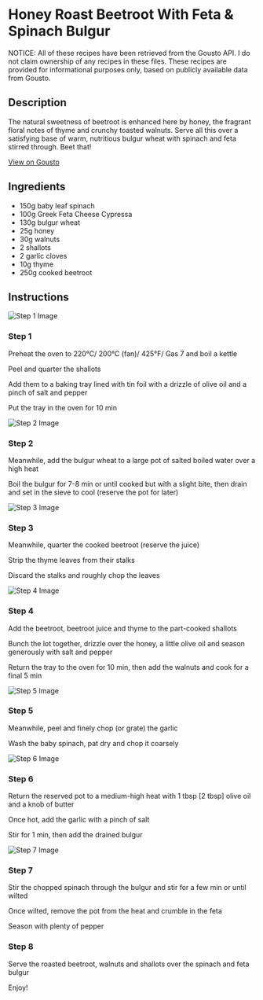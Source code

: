 # Honey Roast Beetroot With Feta & Spinach Bulgur

NOTICE: All of these recipes have been retrieved from the Gousto API. I do not claim ownership of any recipes in these files. These recipes are provided for informational purposes only, based on publicly available data from Gousto.

## Description

The natural sweetness of beetroot is enhanced here by honey, the fragrant floral notes of thyme and crunchy toasted walnuts. Serve all this over a satisfying base of warm, nutritious bulgur wheat with spinach and feta stirred through. Beet that!

[View on Gousto](https://www.gousto.co.uk/recipes/cookbook/honey-roast-beetroot-with-feta-spinach-bulgur)

## Ingredients

- 150g baby leaf spinach
- 100g Greek Feta Cheese Cypressa
- 130g bulgur wheat
- 25g honey
- 30g walnuts 
- 2 shallots
- 2 garlic cloves
- 10g thyme
- 250g cooked beetroot

## Instructions

![Step 1 Image](https://production-media.gousto.co.uk/cms/recipe-step-image/506__-step-1-x200.jpg)

### Step 1

Preheat the oven to 220&deg;C/ 200&deg;C (fan)/ 425&deg;F/ Gas 7 and boil a kettle


Peel and quarter the shallots


Add them to a baking tray lined with tin foil with a drizzle of olive oil and a pinch of salt and pepper


Put the tray in the oven for 10 min

![Step 2 Image](https://production-media.gousto.co.uk/cms/recipe-step-image/506__-step-2-x200.jpg)

### Step 2

Meanwhile, add the bulgur wheat to a large pot of salted boiled water over a high heat


Boil the bulgur for 7-8 min or until cooked but with a slight bite, then drain and set in the sieve to cool (reserve the pot for later)

![Step 3 Image](https://production-media.gousto.co.uk/cms/recipe-step-image/506__-step-3-x200.jpg)

### Step 3

Meanwhile, quarter the cooked&nbsp;beetroot (reserve the juice)


Strip the thyme leaves from their stalks


Discard the stalks and roughly chop the leaves

![Step 4 Image](https://production-media.gousto.co.uk/cms/recipe-step-image/506__-step-4-x200.jpg)

### Step 4

Add the beetroot, beetroot juice and thyme to the part-cooked shallots


Bunch the lot together, drizzle over the honey, a little olive oil and season generously with salt and pepper


Return the tray to the oven for 10 min, then add the walnuts and cook for a final 5 min

![Step 5 Image](https://production-media.gousto.co.uk/cms/recipe-step-image/506__-step-5-x200.jpg)

### Step 5

Meanwhile, peel and finely chop (or grate) the garlic


Wash the baby spinach, pat dry and chop it coarsely

![Step 6 Image](https://production-media.gousto.co.uk/cms/recipe-step-image/506__-step-6-x200.jpg)

### Step 6

Return the reserved pot to a medium-high heat with 1 tbsp <span class="text-danger">[2 tbsp]</span>&nbsp;olive oil and a knob of butter&nbsp;


Once hot, add the garlic with a pinch of salt


Stir&nbsp;for 1 min, then add the drained bulgur

![Step 7 Image](https://production-media.gousto.co.uk/cms/recipe-step-image/506__-step-7-x200.jpg)

### Step 7

Stir the chopped spinach through the bulgur and stir for a few min or until wilted


Once wilted, remove the pot from the heat and crumble in the feta


Season with plenty of pepper

### Step 8

Serve the roasted beetroot, walnuts and shallots over the spinach and feta bulgur


Enjoy!

